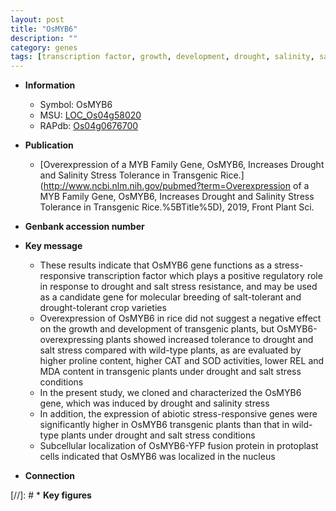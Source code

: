 ```yaml
---
layout: post
title: "OsMYB6"
description: ""
category: genes
tags: [transcription factor, growth, development, drought, salinity, salt, tolerance, abiotic stress, salt stress, stress, breeding, nucleus, biotic stress, salinity stress]
---
```


* **Information**  
    + Symbol: OsMYB6  
    + MSU: [LOC_Os04g58020](http://rice.uga.edu/cgi-bin/ORF_infopage.cgi?orf=LOC_Os04g58020)  
    + RAPdb: [Os04g0676700](https://rapdb.dna.affrc.go.jp/locus/?name=Os04g0676700)  

* **Publication**  
    + [Overexpression of a MYB Family Gene, OsMYB6, Increases Drought and Salinity Stress Tolerance in Transgenic Rice.](http://www.ncbi.nlm.nih.gov/pubmed?term=Overexpression of a MYB Family Gene, OsMYB6, Increases Drought and Salinity Stress Tolerance in Transgenic Rice.%5BTitle%5D), 2019, Front Plant Sci.

* **Genbank accession number**  

* **Key message**  
    + These results indicate that OsMYB6 gene functions as a stress-responsive transcription factor which plays a positive regulatory role in response to drought and salt stress resistance, and may be used as a candidate gene for molecular breeding of salt-tolerant and drought-tolerant crop varieties
    + Overexpression of OsMYB6 in rice did not suggest a negative effect on the growth and development of transgenic plants, but OsMYB6-overexpressing plants showed increased tolerance to drought and salt stress compared with wild-type plants, as are evaluated by higher proline content, higher CAT and SOD activities, lower REL and MDA content in transgenic plants under drought and salt stress conditions
    + In the present study, we cloned and characterized the OsMYB6 gene, which was induced by drought and salinity stress
    + In addition, the expression of abiotic stress-responsive genes were significantly higher in OsMYB6 transgenic plants than that in wild-type plants under drought and salt stress conditions
    + Subcellular localization of OsMYB6-YFP fusion protein in protoplast cells indicated that OsMYB6 was localized in the nucleus

* **Connection**  

[//]: # * **Key figures**  


